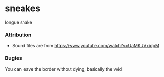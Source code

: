 # sneakes
longue snake

### Attribution

- Sound files are from https://www.youtube.com/watch?v=UaMKUVxidpM

### Bugies 

You can leave the border without dying, basically the void  
